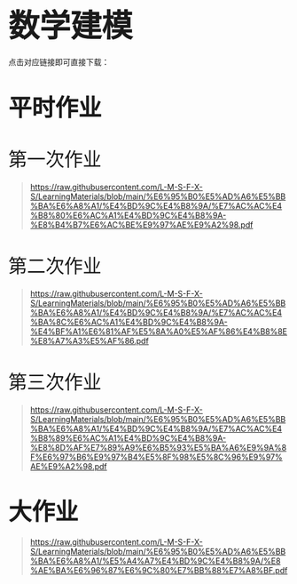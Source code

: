 # <span style="font-size: 2.0em; font-weight: bold;">数学建模</span>

点击对应链接即可直接下载：

# <span style="font-size: 1.5em; font-weight: bold;">平时作业</span>

# <span style="font-size: 1.2em; font-weight: lighter;">第一次作业</span>

>  https://raw.githubusercontent.com/L-M-S-F-X-S/LearningMaterials/blob/main/%E6%95%B0%E5%AD%A6%E5%BB%BA%E6%A8%A1/%E4%BD%9C%E4%B8%9A/%E7%AC%AC%E4%B8%80%E6%AC%A1%E4%BD%9C%E4%B8%9A-%E8%B4%B7%E6%AC%BE%E9%97%AE%E9%A2%98.pdf

# <span style="font-size: 1.2em; font-weight: lighter;">第二次作业</span>

>  https://raw.githubusercontent.com/L-M-S-F-X-S/LearningMaterials/blob/main/%E6%95%B0%E5%AD%A6%E5%BB%BA%E6%A8%A1/%E4%BD%9C%E4%B8%9A/%E7%AC%AC%E4%BA%8C%E6%AC%A1%E4%BD%9C%E4%B8%9A-%E4%BF%A1%E6%81%AF%E5%8A%A0%E5%AF%86%E4%B8%8E%E8%A7%A3%E5%AF%86.pdf

# <span style="font-size: 1.2em; font-weight: lighter;">第三次作业</span>

>  https://raw.githubusercontent.com/L-M-S-F-X-S/LearningMaterials/blob/main/%E6%95%B0%E5%AD%A6%E5%BB%BA%E6%A8%A1/%E4%BD%9C%E4%B8%9A/%E7%AC%AC%E4%B8%89%E6%AC%A1%E4%BD%9C%E4%B8%9A-%E8%8D%AF%E7%89%A9%E6%B5%93%E5%BA%A6%E9%9A%8F%E6%97%B6%E9%97%B4%E5%8F%98%E5%8C%96%E9%97%AE%E9%A2%98.pdf

# <span style="font-size: 1.5em; font-weight: bold;">大作业</span>

>  https://raw.githubusercontent.com/L-M-S-F-X-S/LearningMaterials/blob/main/%E6%95%B0%E5%AD%A6%E5%BB%BA%E6%A8%A1/%E5%A4%A7%E4%BD%9C%E4%B8%9A/%E8%AE%BA%E6%96%87%E6%9C%80%E7%BB%88%E7%A8%BF.pdf